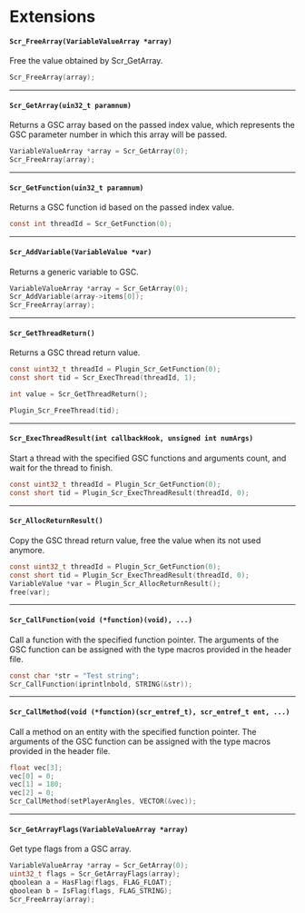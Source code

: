 # Extensions

#### ``Scr_FreeArray(VariableValueArray *array)``
Free the value obtained by Scr_GetArray.

```c
Scr_FreeArray(array);
```
<hr>

#### ``Scr_GetArray(uin32_t paramnum)``
Returns a GSC array based on the passed index value, which represents the GSC parameter number in which this array will be passed.

```c
VariableValueArray *array = Scr_GetArray(0);
Scr_FreeArray(array);
```
<hr>

#### ``Scr_GetFunction(uin32_t paramnum)``
Returns a GSC function id based on the passed index value.

```c
const int threadId = Scr_GetFunction(0);
```
<hr>

#### ``Scr_AddVariable(VariableValue *var)``
Returns a generic variable to GSC.

```c
VariableValueArray *array = Scr_GetArray(0);
Scr_AddVariable(array->items[0]);
Scr_FreeArray(array);
```
<hr>

#### ``Scr_GetThreadReturn()``
Returns a GSC thread return value.

```c
const uint32_t threadId = Plugin_Scr_GetFunction(0);
const short tid = Scr_ExecThread(threadId, 1);

int value = Scr_GetThreadReturn();

Plugin_Scr_FreeThread(tid);
```
<hr>

#### ``Scr_ExecThreadResult(int callbackHook, unsigned int numArgs)``
Start a thread with the specified GSC functions and arguments count, and wait for the thread to finish.

```c
const uint32_t threadId = Plugin_Scr_GetFunction(0);
const short tid = Plugin_Scr_ExecThreadResult(threadId, 0);
```
<hr>

#### ``Scr_AllocReturnResult()``
Copy the GSC thread return value, free the value when its not used anymore.

```c
const uint32_t threadId = Plugin_Scr_GetFunction(0);
const short tid = Plugin_Scr_ExecThreadResult(threadId, 0);
VariableValue *var = Plugin_Scr_AllocReturnResult();
free(var);
```
<hr>

#### ``Scr_CallFunction(void (*function)(void), ...)``
Call a function with the specified function pointer. The arguments of the GSC function can be assigned with the type macros provided in the header file.

```c
const char *str = "Test string";
Scr_CallFunction(iprintlnbold, STRING(&str));
```
<hr>

#### ``Scr_CallMethod(void (*function)(scr_entref_t), scr_entref_t ent, ...)``
Call a method on an entity with the specified function pointer. The arguments of the GSC function can be assigned with the type macros provided in the header file.

```c
float vec[3];
vec[0] = 0;
vec[1] = 180;
vec[2] = 0;
Scr_CallMethod(setPlayerAngles, VECTOR(&vec));
```
<hr>

#### ``Scr_GetArrayFlags(VariableValueArray *array)``
Get type flags from a GSC array.

```c
VariableValueArray *array = Scr_GetArray(0);
uint32_t flags = Scr_GetArrayFlags(array);
qboolean a = HasFlag(flags, FLAG_FLOAT);
qboolean b = IsFlag(flags, FLAG_STRING);
Scr_FreeArray(array);
```
